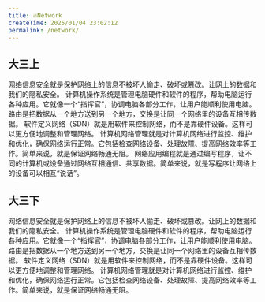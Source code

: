 ```yaml
---
title: 🔥Network
createTime: 2025/01/04 23:02:12
permalink: /network/
---
```


## 大三上

<CardGrid>
  <LinkCard title="😀网络信息安全" href="/network/rmkxdy87/">网络信息安全就是保护网络上的信息不被坏人偷走、破坏或篡改。让网上的数据和我们的隐私安全。</LinkCard>
  <LinkCard title="😄计算机操作系统" href="/network/qdes0sge/">计算机操作系统是管理电脑硬件和软件的程序，帮助电脑运行各种应用。它就像一个“指挥官”，协调电脑各部分工作，让用户能顺利使用电脑。</LinkCard>
  <LinkCard title="😆路由与交换" href="/network/o6pj1ty3/">路由是把数据从一个地方送到另一个地方，交换是让同一个网络里的设备互相传数据。</LinkCard>
  <LinkCard title="☺️软件定义网络" href="/network/imb9omso/">软件定义网络（SDN）就是用软件来控制网络，而不是靠硬件设备。这样可以更方便地调整和管理网络。</LinkCard>
  <LinkCard title="🙂计算机网络管理" href="/network/n0rmn2lz/">计算机网络管理就是对计算机网络进行监控、维护和优化，确保网络运行正常。它包括检查网络设备、处理故障、提高网络效率等工作。简单来说，就是保证网络畅通无阻。</LinkCard>
  <LinkCard title="😉网络应用编程" href="/network/rmkxdy87/">网络应用编程就是通过编写程序，让不同的计算机或设备通过网络互相通信、共享数据。简单来说，就是写程序让网络上的设备可以相互“说话”。</LinkCard>
</CardGrid>

## 大三下

<CardGrid>
  <LinkCard title="😀网络协议分析与攻防技术" href="/network/rmkxdy87/">网络信息安全就是保护网络上的信息不被坏人偷走、破坏或篡改。让网上的数据和我们的隐私安全。</LinkCard>
  <LinkCard title="😄机器学习" href="/network/qdes0sge/">计算机操作系统是管理电脑硬件和软件的程序，帮助电脑运行各种应用。它就像一个“指挥官”，协调电脑各部分工作，让用户能顺利使用电脑。</LinkCard>
  <LinkCard title="😆路由与交换" href="/network/o6pj1ty3/">路由是把数据从一个地方送到另一个地方，交换是让同一个网络里的设备互相传数据。</LinkCard>
  <LinkCard title="☺️软件定义网络" href="/network/imb9omso/">软件定义网络（SDN）就是用软件来控制网络，而不是靠硬件设备。这样可以更方便地调整和管理网络。</LinkCard>
  <LinkCard title="🙂计算机网络管理" href="/network/n0rmn2lz/">计算机网络管理就是对计算机网络进行监控、维护和优化，确保网络运行正常。它包括检查网络设备、处理故障、提高网络效率等工作。简单来说，就是保证网络畅通无阻。</LinkCard>  
</CardGrid>